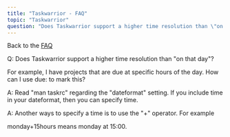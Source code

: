 ```yaml
---
title: "Taskwarrior - FAQ"
topic: "Taskwarrior"
question: "Does Taskwarrior support a higher time resolution than \"on that day\"?"
---
```


Back to the [FAQ](/support/faq)

Q: Does Taskwarrior support a higher time resolution than "on that day"?

For example, I have projects that are due at specific hours of the day. How can I use due: to mark this?

A: Read "man taskrc" regarding the "dateformat" setting.
If you include time in your dateformat, then you can specify time.

A: Another ways to specify a time is to use the "+" operator. For example

monday+15hours
means monday at 15:00.


